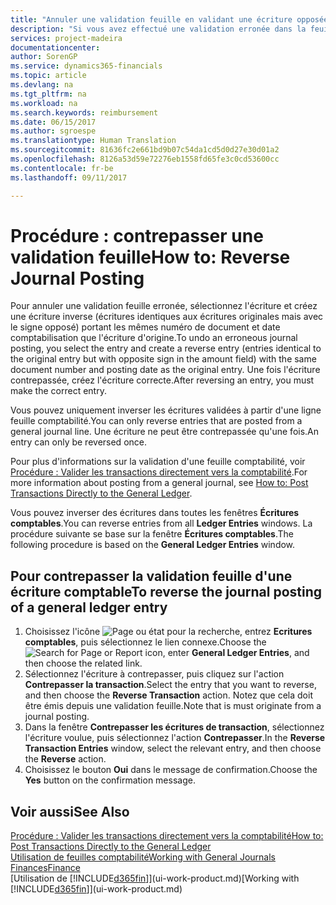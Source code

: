 ```yaml
---
title: "Annuler une validation feuille en validant une écriture opposée| Microsoft Docs"
description: "Si vous avez effectué une validation erronée dans la feuille comptabilité, vous pouvez utiliser la fonction de contrepassation de transaction pour annuler la validation avec une piste d'audit correcte."
services: project-madeira
documentationcenter: 
author: SorenGP
ms.service: dynamics365-financials
ms.topic: article
ms.devlang: na
ms.tgt_pltfrm: na
ms.workload: na
ms.search.keywords: reimbursement
ms.date: 06/15/2017
ms.author: sgroespe
ms.translationtype: Human Translation
ms.sourcegitcommit: 81636fc2e661bd9b07c54da1cd5d0d27e30d01a2
ms.openlocfilehash: 8126a53d59e72276eb1558fd65fe3c0cd53600cc
ms.contentlocale: fr-be
ms.lasthandoff: 09/11/2017

---
```

# <a name="how-to-reverse-journal-posting"></a><span data-ttu-id="bf169-103">Procédure : contrepasser une validation feuille</span><span class="sxs-lookup"><span data-stu-id="bf169-103">How to: Reverse Journal Posting</span></span>
<span data-ttu-id="bf169-104">Pour annuler une validation feuille erronée, sélectionnez l'écriture et créez une écriture inverse (écritures identiques aux écritures originales mais avec le signe opposé) portant les mêmes numéro de document et date comptabilisation que l'écriture d'origine.</span><span class="sxs-lookup"><span data-stu-id="bf169-104">To undo an erroneous journal posting, you select the entry and create a reverse entry (entries identical to the original entry but with opposite sign in the amount field) with the same document number and posting date as the original entry.</span></span> <span data-ttu-id="bf169-105">Une fois l'écriture contrepassée, créez l'écriture correcte.</span><span class="sxs-lookup"><span data-stu-id="bf169-105">After reversing an entry, you must make the correct entry.</span></span>

<span data-ttu-id="bf169-106">Vous pouvez uniquement inverser les écritures validées à partir d'une ligne feuille comptabilité.</span><span class="sxs-lookup"><span data-stu-id="bf169-106">You can only reverse entries that are posted from a general journal line.</span></span> <span data-ttu-id="bf169-107">Une écriture ne peut être contrepassée qu'une fois.</span><span class="sxs-lookup"><span data-stu-id="bf169-107">An entry can only be reversed once.</span></span>

<span data-ttu-id="bf169-108">Pour plus d'informations sur la validation d'une feuille comptabilité, voir [Procédure : Valider les transactions directement vers la comptabilité](finance-how-post-transactions-directly.md).</span><span class="sxs-lookup"><span data-stu-id="bf169-108">For more information about posting from a general journal, see [How to: Post Transactions Directly to the General Ledger](finance-how-post-transactions-directly.md).</span></span>

<span data-ttu-id="bf169-109">Vous pouvez inverser des écritures dans toutes les fenêtres **Écritures comptables**.</span><span class="sxs-lookup"><span data-stu-id="bf169-109">You can reverse entries from all **Ledger Entries** windows.</span></span> <span data-ttu-id="bf169-110">La procédure suivante se base sur la fenêtre **Écritures comptables**.</span><span class="sxs-lookup"><span data-stu-id="bf169-110">The following procedure is based on the **General Ledger Entries** window.</span></span>

## <a name="to-reverse-the-journal-posting-of-a-general-ledger-entry"></a><span data-ttu-id="bf169-111">Pour contrepasser la validation feuille d'une écriture comptable</span><span class="sxs-lookup"><span data-stu-id="bf169-111">To reverse the journal posting of a general ledger entry</span></span>
1. <span data-ttu-id="bf169-112">Choisissez l'icône ![Page ou état pour la recherche](media/ui-search/search_small.png "icône Page ou état pour la recherche"), entrez **Ecritures comptables**, puis sélectionnez le lien connexe.</span><span class="sxs-lookup"><span data-stu-id="bf169-112">Choose the ![Search for Page or Report](media/ui-search/search_small.png "Search for Page or Report icon") icon, enter **General Ledger Entries**, and then choose the related link.</span></span>
2. <span data-ttu-id="bf169-113">Sélectionnez l'écriture à contrepasser, puis cliquez sur l'action **Contrepasser la transaction**.</span><span class="sxs-lookup"><span data-stu-id="bf169-113">Select the entry that you want to reverse, and then choose the **Reverse Transaction** action.</span></span> <span data-ttu-id="bf169-114">Notez que cela doit être émis depuis une validation feuille.</span><span class="sxs-lookup"><span data-stu-id="bf169-114">Note that is must originate from a journal posting.</span></span>
3. <span data-ttu-id="bf169-115">Dans la fenêtre **Contrepasser les écritures de transaction**, sélectionnez l'écriture voulue, puis sélectionnez l'action **Contrepasser**.</span><span class="sxs-lookup"><span data-stu-id="bf169-115">In the **Reverse Transaction Entries** window, select the relevant entry, and then choose the **Reverse** action.</span></span>
4. <span data-ttu-id="bf169-116">Choisissez le bouton **Oui** dans le message de confirmation.</span><span class="sxs-lookup"><span data-stu-id="bf169-116">Choose the **Yes** button on the confirmation message.</span></span>

## <a name="see-also"></a><span data-ttu-id="bf169-117">Voir aussi</span><span class="sxs-lookup"><span data-stu-id="bf169-117">See Also</span></span>
[<span data-ttu-id="bf169-118">Procédure : Valider les transactions directement vers la comptabilité</span><span class="sxs-lookup"><span data-stu-id="bf169-118">How to: Post Transactions Directly to the General Ledger</span></span>](finance-how-post-transactions-directly.md)  
[<span data-ttu-id="bf169-119">Utilisation de feuilles comptabilité</span><span class="sxs-lookup"><span data-stu-id="bf169-119">Working with General Journals</span></span>](ui-work-general-journals.md)  
[<span data-ttu-id="bf169-120">Finances</span><span class="sxs-lookup"><span data-stu-id="bf169-120">Finance</span></span>](finance.md)  
<span data-ttu-id="bf169-121">[Utilisation de [!INCLUDE[d365fin](includes/d365fin_md.md)]](ui-work-product.md)</span><span class="sxs-lookup"><span data-stu-id="bf169-121">[Working with [!INCLUDE[d365fin](includes/d365fin_md.md)]](ui-work-product.md)</span></span>  

